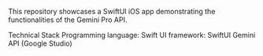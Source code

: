 This repository showcases a SwiftUI iOS app demonstrating the functionalities of the Gemini Pro API. 

Technical Stack
Programming language: Swift
UI framework: SwiftUI
Gemini API (Google Studio)
